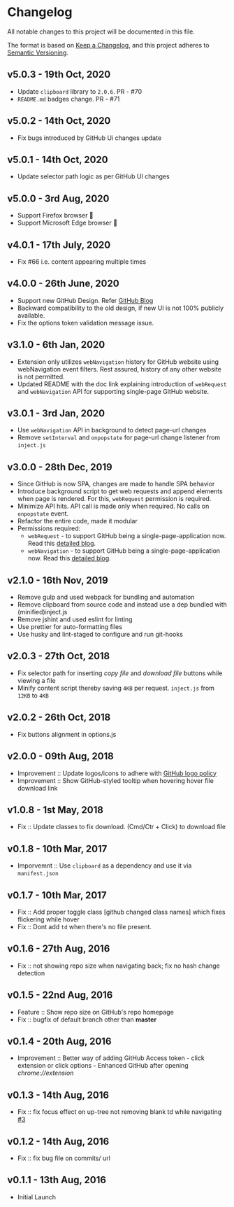 # Changelog
All notable changes to this project will be documented in this file.

The format is based on [Keep a Changelog](https://keepachangelog.com/en/1.0.0/),
and this project adheres to [Semantic Versioning](https://semver.org/spec/v2.0.0.html).

## **v5.0.3** - 19th Oct, 2020

- Update `clipboard` library to `2.0.6`. PR - #70
- `README.md` badges change. PR - #71

## **v5.0.2** - 14th Oct, 2020

- Fix bugs introduced by GitHub Ui changes update

## **v5.0.1** - 14th Oct, 2020

- Update selector path logic as per GitHub UI changes

## **v5.0.0** - 3rd Aug, 2020

- Support Firefox browser 🎉
- Support Microsoft Edge browser 🎉

## **v4.0.1** - 17th July, 2020

  - Fix #66 i.e. content appearing multiple times

## **v4.0.0** - 26th June, 2020

  - Support new GitHub Design. Refer [GitHub Blog](https://github.blog/changelog/2020-06-23-design-updates-to-repositories-and-github-ui/)
  - Backward compatibility to the old design, if new UI is not 100% publicly available.
  - Fix the options token validation message issue.

## **v3.1.0** - 6th Jan, 2020

  - Extension only utilizes `webNavigation` history for GitHub website using webNavigation event filters. Rest assured, history of any other website is not permitted.
  - Updated README with the doc link explaining introduction of `webRequest` and `webNavigation` API for supporting single-page GitHub website.

## **v3.0.1** - 3rd Jan, 2020

  - Use `webNavigation` API in background to detect page-url changes
  - Remove `setInterval` and `onpopstate` for page-url change listener from `inject.js`

## **v3.0.0** - 28th Dec, 2019

  - Since GitHub is now SPA, changes are made to handle SPA behavior
  - Introduce background script to get web requests and append elements when page is rendered. For this, `webRequest` permission is required.
  - Minimize API hits. API call is made only when required. No calls on `onpopstate` event.
  - Refactor the entire code, made it modular
  - Permissions required:
    - `webRequest` - to support GitHub being a single-page-application now. Read this [detailed blog](https://medium.com/@softvar/making-chrome-extension-smart-by-supporting-spa-websites-1f76593637e8).
    - `webNavigation` - to support GitHub being a single-page-application now. Read this [detailed blog](https://medium.com/@softvar/making-chrome-extension-smart-by-supporting-spa-websites-1f76593637e8).

## **v2.1.0** - 16th Nov, 2019

  - Remove gulp and used webpack for bundling and automation
  - Remove clipboard from source code and instead use a dep bundled with (minified)inject.js
  - Remove jshint and used eslint for linting
  - Use prettier for auto-formatting files
  - Use husky and lint-staged to configure and run git-hooks

## **v2.0.3** - 27th Oct, 2018

  - Fix selector path for inserting _copy file_ and _download file_ buttons while viewing a file
  - Minify content script thereby saving `4KB` per request. `inject.js` from `12KB` to `4KB`

## **v2.0.2** - 26th Oct, 2018

  - Fix buttons alignment in options.js

## **v2.0.0** - 09th Aug, 2018

  - Improvement :: Update logos/icons to adhere with [GitHub logo policy](https://github.com/logos)
  - Improvement :: Show GitHub-styled tooltip when hovering hover file download link

## **v1.0.8** - 1st May, 2018

  - Fix :: Update classes to fix download. (Cmd/Ctr + Click) to download file

## **v0.1.8** - 10th Mar, 2017

  - Imporvemnt :: Use `clipboard` as a dependency and use it via `manifest.json`

## **v0.1.7** - 10th Mar, 2017

  - Fix :: Add proper toggle class [github changed class names] which fixes flickering while hover
  - Fix :: Dont add `td` when there's no file present.

## **v0.1.6** - 27th Aug, 2016

  - Fix :: not showing repo size when navigating back; fix no hash change detection

## **v0.1.5** - 22nd Aug, 2016

  - Feature :: Show repo size on GitHub's repo homepage
  - Fix :: bugfix of default branch other than **master**

## **v0.1.4** - 20th Aug, 2016

  - Improvement :: Better way of adding GitHub Access token - click extension or click options - Enhanced GitHub after opening _chrome://extension_

## **v0.1.3** - 14th Aug, 2016

  - Fix :: fix focus effect on up-tree not removing blank td while navigating [#3](https://github.com/softvar/enhanced-github/pull/3)

## **v0.1.2** - 14th Aug, 2016

  - Fix :: fix bug file on commits/<branch> url

## **v0.1.1** - 13th Aug, 2016

  - Initial Launch
